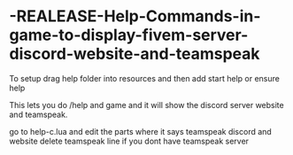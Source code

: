 # -REALEASE-Help-Commands-in-game-to-display-fivem-server-discord-website-and-teamspeak




To setup drag help folder into resources and then add start help or ensure help



This lets you do /help and game and it will show the discord server website and teamspeak.



go to help-c.lua and edit the parts where it says teamspeak discord and website delete teamspeak line if you dont have teamspeak server
